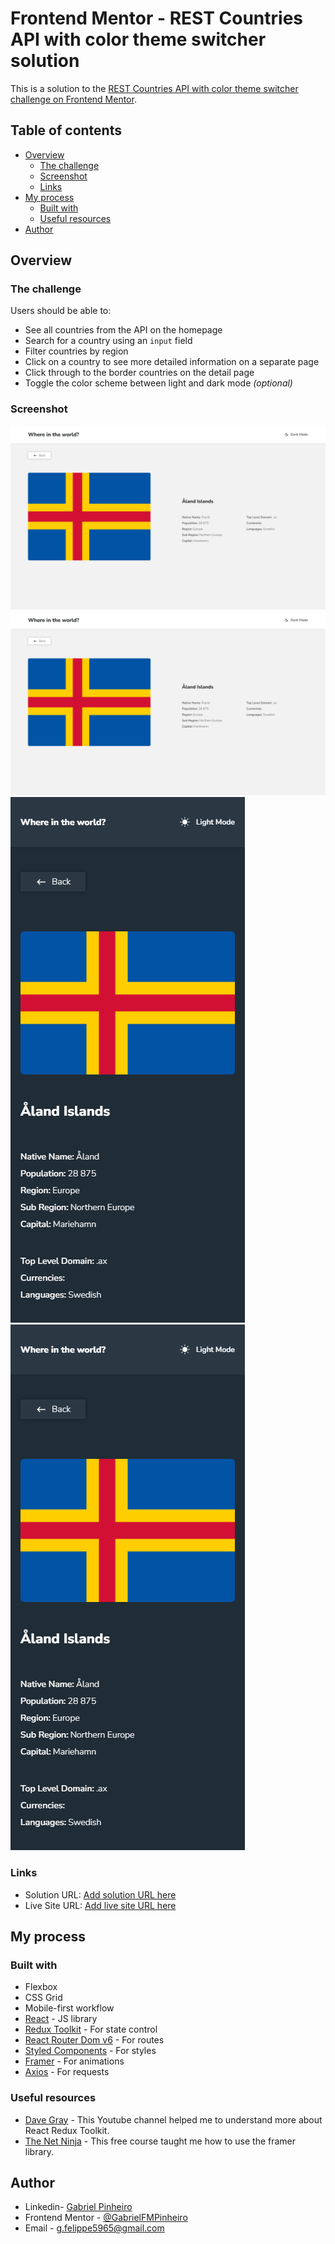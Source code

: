 # Frontend Mentor - REST Countries API with color theme switcher solution

This is a solution to the [REST Countries API with color theme switcher challenge on Frontend Mentor](https://www.frontendmentor.io/challenges/rest-countries-api-with-color-theme-switcher-5cacc469fec04111f7b848ca).

## Table of contents

-   [Overview](#overview)
    -   [The challenge](#the-challenge)
    -   [Screenshot](#screenshot)
    -   [Links](#links)
-   [My process](#my-process)
    -   [Built with](#built-with)
    -   [Useful resources](#useful-resources)
-   [Author](#author)

## Overview

### The challenge

Users should be able to:

-   See all countries from the API on the homepage
-   Search for a country using an `input` field
-   Filter countries by region
-   Click on a country to see more detailed information on a separate page
-   Click through to the border countries on the detail page
-   Toggle the color scheme between light and dark mode _(optional)_

### Screenshot

![](./design/rest-countries-desktop-details.png)
![](./design/rest-countries-desktop-details.png)
![](./design/rest-countries-mobile-details.png)
![](./design/rest-countries-mobile-details.png)

### Links

-   Solution URL: [Add solution URL here](https://your-solution-url.com)
-   Live Site URL: [Add live site URL here](https://your-live-site-url.com)

## My process

### Built with

-   Flexbox
-   CSS Grid
-   Mobile-first workflow
-   [React](https://reactjs.org/) - JS library
-   [Redux Toolkit](https://redux-toolkit.js.org/) - For state control
-   [React Router Dom v6](https://reactrouter.com/docs/en/v6) - For routes
-   [Styled Components](https://styled-components.com/) - For styles
-   [Framer](https://www.framer.com/docs/introduction/) - For animations
-   [Axios](https://axios-http.com/docs/intro) - For requests

### Useful resources

-   [Dave Gray](https://www.youtube.com/watch?v=u3KlatzB7GM&t=665s) - This Youtube channel helped me to understand more about React Redux Toolkit.
-   [The Net Ninja](https://www.example.com) - This free course taught me how to use the framer library.

## Author

-   Linkedin- [Gabriel Pinheiro](https://www.linkedin.com/feed/)
-   Frontend Mentor - [@GabrielFMPinheiro](https://www.frontendmentor.io/profile/GabrielFMPinheiro)
-   Email - g.felippe5965@gmail.com
